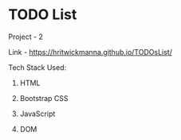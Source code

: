 # TODO List

Project - 2

Link - https://hritwickmanna.github.io/TODOsList/

Tech Stack Used:

1. HTML

2. Bootstrap CSS

3. JavaScript

4. DOM
